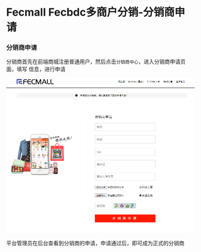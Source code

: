 Fecmall Fecbdc多商户分销-分销商申请
========================



### 分销商申请

分销商首先在前端商城注册普通用户，然后点击`分销商中心`，进入分销商申请页面，填写
信息，进行申请

![](images/fecbdc-41.png)



平台管理员在后台查看到分销商的申请，申请通过后，即可成为正式的分销商















